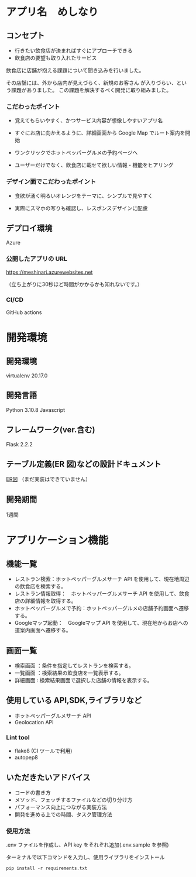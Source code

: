# アプリ名　めしなり

## コンセプト

- 行きたい飲食店が決まればすぐにアプローチできる
- 飲食店の要望も取り入れたサービス

飲食店に店舗が抱える課題について聞き込みを行いました。

その店舗には、外から店内が見えづらく、新規のお客さん
が入りづらい、という課題がありました。
この課題を解決するべく開発に取り組みました。

### こだわったポイント

- 覚えてもらいやすく、かつサービス内容が想像しやすいアプリ名

- すぐにお店に向かえるように、詳細画面から Google Map でルート案内を開始

- ワンクリックでホットペッパーグルメの予約ページへ

- ユーザーだけでなく、飲食店に載せて欲しい情報・機能をヒアリング

### デザイン面でこだわったポイント

- 食欲が湧く明るいオレンジをテーマに、シンプルで見やすく

- 実際にスマホの写りも確認し、レスポンスデザインに配慮

## デプロイ環境

Azure

### 公開したアプリの URL

https://meshinari.azurewebsites.net

（立ち上がりに30秒ほど時間がかかるかも知れないです。）

### CI/CD

GitHub actions

# 開発環境

## 開発環境

virtualenv 20.17.0

## 開発言語

Python 3.10.8
Javascript

## フレームワーク(ver.含む)

Flask 2.2.2

## テーブル定義(ER 図)などの設計ドキュメント

[ER図](https://drawsql.app/teams/a2c6201/diagrams/-2)
（まだ実装はできていません）

## 開発期間

1週間

# アプリケーション機能

## 機能一覧

- レストラン検索：ホットペッパーグルメサーチ API を使用して、現在地周辺の飲食店を検索する。
- レストラン情報取得：　ホットペッパーグルメサーチ API を使用して、飲食店の詳細情報を取得する。
- ホットペッパーグルメで予約：ホットペッパーグルメの店舗予約画面へ遷移する。
- Googleマップ起動：　Googleマップ API を使用して、現在地からお店への道案内画面へ遷移する。

## 画面一覧

- 検索画面 ：条件を指定してレストランを検索する。
- 一覧画面 ：検索結果の飲食店を一覧表示する。
- 詳細画面 : 検索結果画面で選択した店舗の情報を表示する。

## 使用している API,SDK,ライブラリなど

- ホットペッパーグルメサーチ API
- Geolocation API

### Lint tool

- flake8 (CI ツールで利用)
- autopep8

## いただきたいアドバイス

- コードの書き方
- メソッド、フェッチするファイルなどの切り分け方
- パフォーマンス向上につながる実装方法
- 開発を進める上での時間、タスク管理方法

### 使用方法

.env ファイルを作成し、API key をそれぞれ追加(.env.sample を参照)

ターミナルで以下コマンドを入力し、使用ライブラリをインストール

```
pip install -r requirements.txt
```
